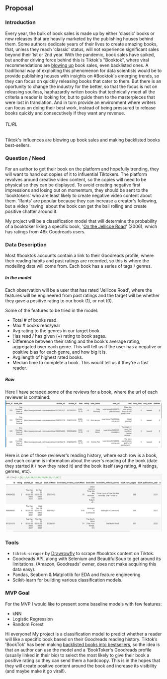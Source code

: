 ## Proposal

### Introduction
Every year, the bulk of book sales is made up by either 'classic' books or new releases that are heavily marketed by the publishing houses behind them. Some authors dedicate years of their lives to create amazing books, that, unless they reach 'classic' status, will not experience significant sales beyond their 1st or 2nd year.
With the pandemic, book sales have spiked, but another driving force behind this is Tiktok's "Booktok", where viral recommendations are [blowing up](https://www.economist.com/books-and-arts/2021/11/06/booktok-has-passion-and-enormous-marketing-power) book sales, even backlisted ones.
A traditional way of exploiting this phenomenon for data scientists would be to provide publishing houses with insights on \#Booktok's emerging trends, so they can focus on quickly releasing books that cater to them. But there is an oportunity to change the industry for the better, so that the focus is not on releasing soulless, haphazardly writen books that technically meet all the criteria a reader is looking for, but to guide them to the masterpieces that were lost in translation. And in turn provide an environment where writers can focus on doing their best work, instead of being pressured to release books quickly and consecutively if they want any revenue.
###### TL/RL
Tiktok's influences are blowing up book sales and making backlisted books best-sellers.

### Question / Need
For an author to get their book on the platform and hopefully trending, they will want to hand out copies of it to influential Tiktokers. The platform revolves around creative video content, so the copies will need to be physical so they can be displayed. To avoid creating negative first impressions and losing out on momemtum, they should be sent to the 'booktokers' who are least likely to create negative video content about them. 'Rants' are popular because they can increase a creator's following, but a video 'raving' about the book can get the ball rolling and create positive chatter around it. 

My project will be a classification model that will determine the probability of a booktoker liking a specific book, '[On the Jellicoe Road](https://www.goodreads.com/book/show/1162022.On_the_Jellicoe_Road)' (2006), which has ratings from 48k Goodreads users.

### Data Description
Most \#booktok accounts contain a link to their Goodreads profile, where their reading habits and past ratings are recorded, so this is where the modelling data will come from. Each book has a series of tags / genres.

##### In the model
Each observation will be a user that has rated 'Jellicoe Road', where the features will be engineered from past ratings and the target will be whether they gave a positive rating to our book (1), or not (0).

Some of the features to be tried in the model:
- Total # of books read.
- Max # books read/year
- Avg rating to the genres in our target book.
- Has read / has given (+) rating to book sagas.
- Difference between their rating and the book's average rating, aggregated over each genre. This will tell us if the user has a negative or positive bias for each genre, and how big it is.
- Avg length of highest rated books.
- Median time to complete a book. This would tell us if they're a fast reader.

##### Raw
Here I have scraped some of the reviews for a book, where the url of each reviewer is contained:
![book reviews](Visualizations/20220109213707.png)

Here is one of those reviewer's reading history, where each row is a book, and each column is information about the user's reading of the book (date they started it / how they rated it) and the book itself (avg rating, # ratings, genres, etc).
![reviewers' history](Visualizations/20220109214642.png)

### Tools
- `tiktok-scraper` by [Drawrowfly](https://github.com/drawrowfly/tiktok-scraper) to scrape \#booktok content on Tiktok.
- Goodreads API, along with Selenium and BeautifulSoup to get around its limitations. (Amazon, Goodreads' owner, does not make acquiring this data easy).
- Pandas, Seaborn & Matplotlib for EDA and feature engineering.
- Scikit-learn for building various classification models.

### MVP Goal
For the MVP I would like to present some baseline models with few features:
- kNN
- Logistic Regression
- Random Forest

Hi everyone! My project is a classification model to predict whether a reader will like a specific book based on their Goodreads reading history. Tiktok’s 'BookTok' has been making [backlisted books into bestsellers](https://www.economist.com/books-and-arts/2021/11/06/booktok-has-passion-and-enormous-marketing-power), so the idea is that an author can use the model and a 'BookToker's Goodreads profile (usually linked in their bio) to select the most likely to give their book a positive rating so they can send them a hardcoopy. This is in the hopes that they will create positive content around the book and increase its visibility (and maybe make it go viral!).